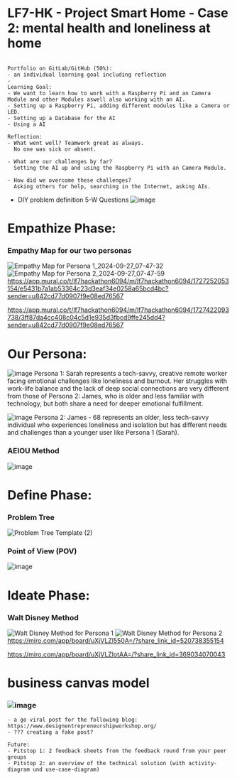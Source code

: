 # LF7-HK - Project Smart Home - Case 2: mental health and loneliness at home

```

Portfolio on GitLab/GitHub (50%):
- an individual learning goal including reflection
- 
Learning Goal:
- We want to learn how to work with a Raspberry Pi and an Camera Module and other Modules aswell also working with an AI.
- Setting up a Raspberry Pi, adding different modules like a Camera or LED.
- Setting up a Database for the AI
- Using a AI

Reflection:
- What went well? Teamwork great as always. 
  No one was sick or absent.

- What are our challenges by far?
  Setting the AI up and using the Raspberry Pi with an Camera Module.

- How did we overcome these challenges?
  Asking others for help, searching in the Internet, asking AIs.
```

- DIY problem definition 5-W Questions
![image](https://github.com/user-attachments/assets/08db26f4-6946-4d4a-a474-069447d2778c)

# Empathize Phase:
### Empathy Map for our two personas
![Empathy Map for Persona 1_2024-09-27_07-47-32](https://github.com/user-attachments/assets/21e7a8c7-c5eb-495a-b814-d0069aba66da)
![Empathy Map for Persona 2_2024-09-27_07-47-59](https://github.com/user-attachments/assets/7a639b36-a84f-4600-ad8a-a0c986733028)
https://app.mural.co/t/lf7hackathon6094/m/lf7hackathon6094/1727252053154/e5431b7a1ab53364c23d3eaf34e0258a65bcd4bc?sender=u842cd77d0907f9e08ed76567

https://app.mural.co/t/lf7hackathon6094/m/lf7hackathon6094/1727422093738/3ff87da4cc408c04c5d1e935d3fbcd9ffe245dd4?sender=u842cd77d0907f9e08ed76567

# Our Persona: 
![image](https://github.com/user-attachments/assets/d260117e-454d-47e7-aff9-3aab73314498)
Persona 1: Sarah represents a tech-savvy, creative remote worker facing emotional challenges like loneliness and burnout. Her struggles with work-life balance and the lack of deep social connections are very different from those of Persona 2: James, who is older and less familiar with technology, but both share a need for deeper emotional fulfillment.

![image](https://github.com/user-attachments/assets/7c4fd68c-5502-4917-bee9-6fb36bced2fd)
Persona 2: James - 68 represents an older, less tech-savvy individual who experiences loneliness and isolation but has different needs and challenges than a younger user like Persona 1 (Sarah).

### AEIOU Method
![image](https://github.com/user-attachments/assets/80c384ae-3cc5-4f20-b1a4-25396e4e535b)

# Define Phase:
### Problem Tree
![Problem Tree Template (2)](https://github.com/user-attachments/assets/88929dac-4fb4-4446-9af6-21eb7959116c)


### Point of View (POV)
![image](https://github.com/user-attachments/assets/426ce2cf-49bc-4fa1-8dee-64bd5610ebf0)


# Ideate Phase:
### Walt Disney Method
![Walt Disney Method for Persona 1](https://github.com/user-attachments/assets/c22cce6d-feaf-4141-89c2-3444256bced8)
![Walt Disney Method for Persona 2](https://github.com/user-attachments/assets/8a580849-9ae6-47dc-88cb-c6d2d8c1f368)
https://miro.com/app/board/uXjVLZl550A=/?share_link_id=520738355154

https://miro.com/app/board/uXjVLZlotAA=/?share_link_id=369034070043


# business canvas model
### ![image](https://github.com/user-attachments/assets/ea865e84-64f9-49ab-bb90-56da10e7d4f8)


```
- a go viral post for the following blog: https://www.designentrepreneurshipworkshop.org/
- ??? creating a fake post?

Future:
- Pitstop 1: 2 feedback sheets from the feedback round from your peer groups
- Pitstop 2: an overview of the technical solution (with activity-diagram und use-case-diagram)
```
